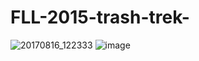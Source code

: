 # FLL-2015-trash-trek-
![20170816_122333](https://user-images.githubusercontent.com/11870995/192188555-6e6610b9-29b5-48ce-877c-684dd6ceee40.png)
![image](https://user-images.githubusercontent.com/11870995/192188586-6f6ade99-69f1-4e73-9ff0-69ad65b4dab4.png)
